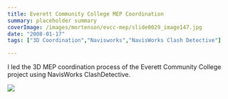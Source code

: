 ```yaml
---
title: Everett Community College MEP Coordination
summary: placeholder summary
coverImage: /images/mortenson/evcc-mep/slide0029_image147.jpg
date: "2008-01-17"
tags: ["3D Coordination","Navisworks","NavisWorks Clash Detective"]

---
```


I led the 3D MEP coordination process of the Everett Community College project using NavisWorks ClashDetective.

![](/images/mortenson/evcc-mep/slide0029_image149.jpg)